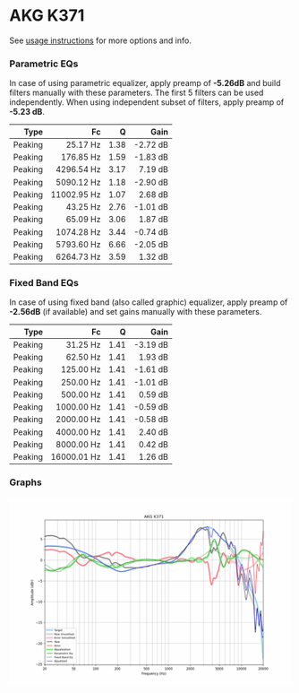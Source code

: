 # AKG K371
See [usage instructions](https://github.com/jaakkopasanen/AutoEq#usage) for more options and info.

### Parametric EQs
In case of using parametric equalizer, apply preamp of **-5.26dB** and build filters manually
with these parameters. The first 5 filters can be used independently.
When using independent subset of filters, apply preamp of **-5.23 dB**.

| Type    | Fc          |    Q | Gain     |
|--------:|------------:|-----:|---------:|
| Peaking | 25.17 Hz    | 1.38 | -2.72 dB |
| Peaking | 176.85 Hz   | 1.59 | -1.83 dB |
| Peaking | 4296.54 Hz  | 3.17 | 7.19 dB  |
| Peaking | 5090.12 Hz  | 1.18 | -2.90 dB |
| Peaking | 11002.95 Hz | 1.07 | 2.68 dB  |
| Peaking | 43.25 Hz    | 2.76 | -1.01 dB |
| Peaking | 65.09 Hz    | 3.06 | 1.87 dB  |
| Peaking | 1074.28 Hz  | 3.44 | -0.74 dB |
| Peaking | 5793.60 Hz  | 6.66 | -2.05 dB |
| Peaking | 6264.73 Hz  | 3.59 | 1.32 dB  |

### Fixed Band EQs
In case of using fixed band (also called graphic) equalizer, apply preamp of **-2.56dB**
(if available) and set gains manually with these parameters.

| Type    | Fc          |    Q | Gain     |
|--------:|------------:|-----:|---------:|
| Peaking | 31.25 Hz    | 1.41 | -3.19 dB |
| Peaking | 62.50 Hz    | 1.41 | 1.93 dB  |
| Peaking | 125.00 Hz   | 1.41 | -1.61 dB |
| Peaking | 250.00 Hz   | 1.41 | -1.01 dB |
| Peaking | 500.00 Hz   | 1.41 | 0.59 dB  |
| Peaking | 1000.00 Hz  | 1.41 | -0.59 dB |
| Peaking | 2000.00 Hz  | 1.41 | -0.58 dB |
| Peaking | 4000.00 Hz  | 1.41 | 2.40 dB  |
| Peaking | 8000.00 Hz  | 1.41 | 0.42 dB  |
| Peaking | 16000.01 Hz | 1.41 | 1.26 dB  |

### Graphs
![](./AKG%20K371.png)